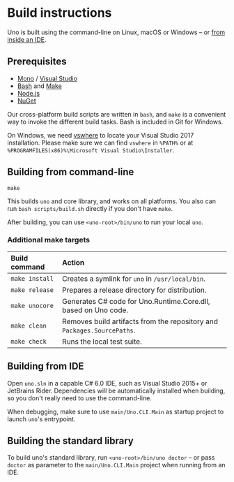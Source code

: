 # Build instructions

Uno is built using the command-line on Linux, macOS or Windows – or [from inside an IDE](#building-from-ide).

## Prerequisites

- [Mono](http://www.mono-project.com/download/) / [Visual Studio](https://www.visualstudio.com/downloads/)
- [Bash](http://www.msys2.org/) and [Make](http://gnuwin32.sourceforge.net/packages/make.htm)
- [Node.js](https://nodejs.org/en/download/)
- [NuGet](https://www.nuget.org/downloads/)

Our cross-platform build scripts are written in `bash`, and `make` is a convenient way to invoke the different build tasks.
Bash is included in Git for Windows.

On Windows, we need [vswhere] to locate your Visual Studio 2017 installation. Please make sure we can find `vswhere` in
`%PATH%` or at `%PROGRAMFILES(x86)%\Microsoft Visual Studio\Installer`.

[vswhere]: https://github.com/Microsoft/vswhere

## Building from command-line

```
make
```

This builds `uno` and core library, and works on all platforms. You also can run `bash scripts/build.sh` directly if you don't have `make`.

After building, you can use `<uno-root>/bin/uno` to run your local `uno`.

### Additional make targets

| Build command   | Action                                                                  |
|:----------------|:------------------------------------------------------------------------|
| `make install`  | Creates a symlink for `uno` in `/usr/local/bin`.                        |
| `make release`  | Prepares a release directory for distribution.                          |
| `make unocore`  | Generates C# code for Uno.Runtime.Core.dll, based on Uno code.          |
| `make clean`    | Removes build artifacts from the repository and `Packages.SourcePaths`. |
| `make check`    | Runs the local test suite.                                              |

## Building from IDE

Open `uno.sln` in a capable C# 6.0 IDE, such as Visual Studio 2015+ or JetBrains Rider. Dependencies will be automatically
installed when building, so you don't really need to use the command-line.

When debugging, make sure to use `main/Uno.CLI.Main` as startup project to launch `uno`'s entrypoint.

## Building the standard library

To build uno's standard library, run `<uno-root>/bin/uno doctor` – or pass `doctor` as parameter to the
`main/Uno.CLI.Main` project when running from an IDE.
